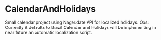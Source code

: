 # CalendarAndHolidays
 Small calendar project using Nager.date API for localized holidays. Obs: Currently it defaults to Brazil Calendar and Holidays will be implementing in near future an automatic localization script.
